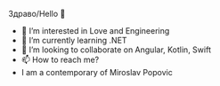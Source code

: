 Здраво/Hello 👋

- 👀 I’m interested in Love and Engineering
- 🌱 I’m currently learning .NET
- 💞️ I’m looking to collaborate on Angular, Kotlin, Swift
- 📫 How to reach me?
- I am a contemporary of Miroslav Popovic

<!---
tihoroot/tihoroot is a ✨ special ✨ repository because its `README.md` (this file) appears on your GitHub profile.
You can click the Preview link to take a look at your changes.
--->
